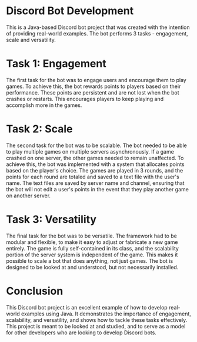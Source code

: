 # Discord Bot Development
This is a Java-based Discord bot project that was created with the intention of providing real-world examples. The bot performs 3 tasks - engagement, scale and versatility.

# Task 1: Engagement
The first task for the bot was to engage users and encourage them to play games. To achieve this, the bot rewards points to players based on their performance. These points are persistent and are not lost when the bot crashes or restarts. This encourages players to keep playing and accomplish more in the games.

# Task 2: Scale
The second task for the bot was to be scalable. The bot needed to be able to play multiple games on multiple servers asynchronously. If a game crashed on one server, the other games needed to remain unaffected. To achieve this, the bot was implemented with a system that allocates points based on the player's choice. The games are played in 3 rounds, and the points for each round are totaled and saved to a text file with the user's name. The text files are saved by server name and channel, ensuring that the bot will not edit a user's points in the event that they play another game on another server.

# Task 3: Versatility
The final task for the bot was to be versatile. The framework had to be modular and flexible, to make it easy to adjust or fabricate a new game entirely. The game is fully self-contained in its class, and the scalability portion of the server system is independent of the game. This makes it possible to scale a bot that does anything, not just games. The bot is designed to be looked at and understood, but not necessarily installed.

# Conclusion
This Discord bot project is an excellent example of how to develop real-world examples using Java. It demonstrates the importance of engagement, scalability, and versatility, and shows how to tackle these tasks effectively. This project is meant to be looked at and studied, and to serve as a model for other developers who are looking to develop Discord bots.
